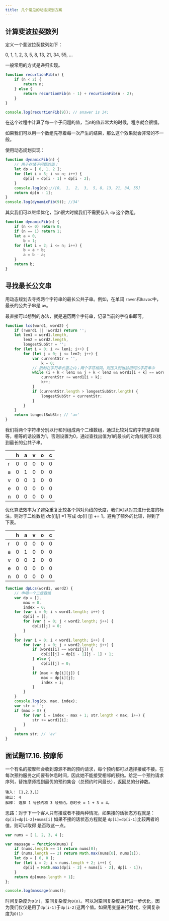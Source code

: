 ```yaml
---
title: 几个常见的动态规划方案
---
```


## 计算斐波拉契数列

定义一个斐波拉契数列如下：

0, 1, 1, 2, 3, 5, 8, 13, 21, 34, 55, …

一般常用的方式是递归实现。

```Javascript
function recurtionFib(n) {
	if (n < 2) {
		return n;
	} else {
		return recurtionFib(n - 1) + recurtionFib(n - 2);
	}
}

console.log(recurtionFib(9)); // answer is 34;
```

在这个过程中计算了每一个子问题的值，当n的值非常大的时候，程序就会很慢。

如果我们可以用一个数组先存着每一次产生的结果，那么这个效果就会非常的不一般。

使用动态规划实现：

```javascript
function dynamicFib(n) {
	// 用于存储子问题的值；
	let dp = [ 0, 1, 2 ];
	for (let i = 3; i <= n; i++) {
		dp[i] = dp[i - 1] + dp[i - 2];
	}
	console.log(dp);//[0,  1,  2,  3,  5, 8, 13, 21, 34, 55]
	return dp[n - 1];
}
console.log(dynamicFib(9)); //34'
```

其实我们可以继续优化，当n很大时候我们不需要存入 `dp` 这个数组。

```javascript
function dynamicFib(n) {
	if (n <= 0) return 0;
	if (n == 1) return 1;
	let a = 0,
		b = 1;
	for (let i = 2; i <= n; i++) {
		b = a + b;
		a = b - a;
	}
	return b;
}
```



## 寻找最长公文串

用动态规划去寻找两个字符串的最长公共子串。例如，在单词 `raven`和`havoc`中，最长的公共子串是 `av`。

最直接可以想到的办法，就是遍历两个字符串，记录当前的字符串即可。

```javascript
function lcs(word1, word2) {
	if (!word1 || !word2) return '';
	let len1 = word1.length,
		len2 = word2.length,
		longestSubStr = '';
	for (let i = 0; i <= len1; i++) {
		for (let j = 0; j <= len2; j++) {
			var currentStr = '',
				k = 0;
			// 限制在字符串长度之内；两个字符相同，则压入到当前相同的字符串中
			while (i + k < len1 && j + k < len2 && word1[i + k] == word2[j + k]) {
				currentStr += word1[i + k];
				k++;
			}
			if (currentStr.length > longestSubStr.length) {
				longestSubStr = currentStr;
			}
		}
	}
	return longestSubStr; // 'av'
}
```

我们将两个字符串分别以行和列组成两个二维数组，通过比较对应的字符是否相等，相等的话设置为1，否则设置为0，通过查找出值为1的最长的对角线就可以找到最长的公共子串。

|      | h    | a    | v    | o    | c    |
| ---- | ---- | ---- | ---- | ---- | ---- |
| r    | 0    | 0    | 0    | 0    | 0    |
| a    | 0    | 1    | 0    | 0    | 0    |
| v    | 0    | 0    | 1    | 0    | 0    |
| e    | 0    | 0    | 0    | 0    | 0    |
| n    | 0    | 0    | 0    | 0    | 0    |

优化算法效率为了避免重复比较各个斜对角线的长度，我们可以对其进行长度的标注。则对于二维数组 $dp[i] [j]$ =1 写成 dp[i] [j] += 1。避免了额外的比较，得到了下表。

|      | h    | a    | v    | o    | c    |
| ---- | ---- | ---- | ---- | ---- | ---- |
| r    | 0    | 0    | 0    | 0    | 0    |
| a    | 0    | 1    | 0    | 0    | 0    |
| v    | 0    | 0    | 2    | 0    | 0    |
| e    | 0    | 0    | 0    | 0    | 0    |
| n    | 0    | 0    | 0    | 0    | 0    |

```javascript
function dpLcs(word1, word2) {
	// 申明一个二维数组
	var dp = [],
		max = 0,
		index = 0;
	for (var i = 0; i < word1.length; i++) {
		dp[i] = [];
		for (var j = 0; j < word2.length; j++) {
			dp[i][j] = 0;
		}
	}
	for (var i = 0; i < word1.length; i++) {
		for (var j = 0; j < word2.length; j++) {
			if (word1[i] == word2[j]) {
				dp[i][j] = dp[i - 1][j - 1] + 1;
			} else {
				dp[i][j] = 0;
			}
			if (max < dp[i][j]) {
				max = dp[i][j];
				index = i;
			}
		}
	}
	console.log(dp, max, index);
	var str = '';
	if (max > 0) {
		for (var i = index - max + 1; str.length < max; i++) {
			str += word1[i];
		}
	}
	return str; // 'av'
}
```

## 面试题17.16. 按摩师

一个有名的按摩师会收到源源不断的预约请求，每个预约都可以选择接或不接。在每次预约服务之间要有休息时间，因此她不能接受相邻的预约。给定一个预约请求序列，替按摩师找到最优的预约集合（总预约时间最长），返回总的分钟数。

```
输入： [1,2,3,1]
输出： 4
解释： 选择 1 号预约和 3 号预约，总时长 = 1 + 3 = 4。
```

思路：对于下一个客人只有接或者不接两种情况，如果接的话状态方程就是：`dp[i]=dp[i-2]+nums[i]` 如果不接的话状态方程就是 `dp[i]=dp[i-1]`比较两者的值，则可以取得 是否取这一点。

```javascript
var nums = [ 1, 2, 3, 4 ];

var massage = function(nums) {
	if (nums.length == 1) return nums[0];
	if (nums.length == 2) return Math.max(nums[0], nums[1]);
	let dp = [ 0, 0 ];
	for (let i = 2; i < nums.length + 2; i++) {
		dp[i] = Math.max(dp[i - 2] + nums[i - 2], dp[i - 1]);
	}
	return dp[nums.length + 1];
};

console.log(massage(nums));
```

时间复杂度为`O(n)`，空间复杂度为`O(n)`。可以对空间复杂度进行进一步优化，因为我们仅仅是用了`dp[i-1]`于`dp[i-2]`这两个值。如果用变量进行替代，空间复杂度为`O(1)`

